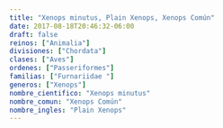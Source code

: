 ```yaml
---
title: "Xenops minutus, Plain Xenops, Xenops Común"
date: 2017-08-18T20:46:32-06:00
draft: false
reinos: ["Animalia"]
divisiones: ["Chordata"]
clases: ["Aves"]
ordenes: ["Passeriformes"]
familias: ["Furnariidae "]
generos: ["Xenops"]
nombre_cientifico: "Xenops minutus"
nombre_comun: "Xenops Común"
nombre_ingles: "Plain Xenops"
---
```

